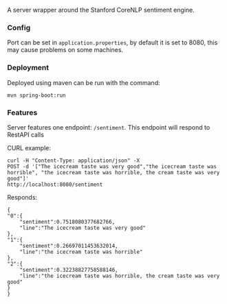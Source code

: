A server wrapper around the Stanford CoreNLP sentiment engine.

### Config

Port can be set in `application.properties`, by default it is set to 8080, this
may cause problems on some machines.

### Deployment

Deployed using maven can be run with the command:

```
mvn spring-boot:run
```

### Features

Server features one endpoint: `/sentiment`. This endpoint will respond to
RestAPI calls 

CURL example:
```
curl -H "Content-Type: application/json" -X 
POST -d '["The icecream taste was very good","the icecream taste was horrible", "the icecream taste was horrible, the cream taste was very good"]' 
http://localhost:8080/sentiment
```
Responds:
```
{
"0":{
    "sentiment":0.7518080377682766,
    "line":"The icecream taste was very good"
},
"1":{
    "sentiment":0.26697011453632014,
    "line":"the icecream taste was horrible"
},
"2":{
    "sentiment":0.32238827758588146,
    "line":"the icecream taste was horrible, the cream taste was very good"
}
}
```